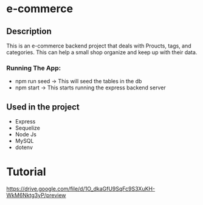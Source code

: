# e-commerce

## Description
This is an e-commerce backend project that deals with Proucts, tags, and categories. This can help a small shop organize and keep up with their data.

### Running The App:
* npm run seed
 -> This will seed the tables in the db
* npm start
 -> This starts running the express backend server
 

## Used in the project
* Express
* Sequelize
* Node Js
* MySQL
* dotenv


# Tutorial
https://drive.google.com/file/d/1O_dkaGfU9SqFc9S3XuKH-WkM6Nktg3yP/preview
